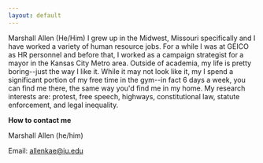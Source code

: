 ```yaml
---
layout: default
---
```


Marshall Allen (He/Him) I grew up in the Midwest, Missouri specifically and I have worked a variety of human resource jobs. For a while I was at GEICO as HR personnel and before that, I worked as a campaign strategist for a mayor in the Kansas City Metro area. Outside of academia, my life is pretty boring--just the way I like it. While it may not look like it, my I spend a significant portion of my free time in the gym--in fact 6 days a week, you can find me there, the same way you'd find me in my home. My research interests are: protest, free speech, highways, constitutional law, statute enforcement, and legal inequality. 

**How to contact me**

Marshall Allen (he/him)

Email: <allenkae@iu.edu>
